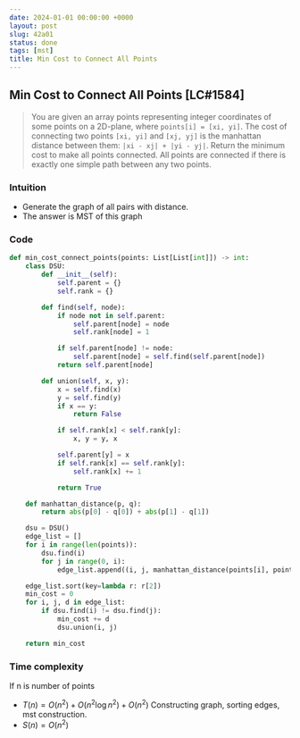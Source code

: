 ```yaml
---
date: 2024-01-01 00:00:00 +0000
layout: post
slug: 42a01
status: done
tags: [mst]
title: Min Cost to Connect All Points
---
```


## Min Cost to Connect All Points [LC#1584]
> You are given an array points representing integer coordinates of some points on a 2D-plane, where `points[i] = [xi, yi]`. The cost of connecting two points `[xi, yi]` and `[xj, yj]` is the manhattan distance between them: `|xi - xj| + |yi - yj|`. Return the minimum cost to make all points connected. All points are connected if there is exactly one simple path between any two points.

### Intuition
- Generate the graph of all pairs with distance. 
- The answer is MST of this graph

### Code
```python
def min_cost_connect_points(points: List[List[int]]) -> int:
    class DSU:
        def __init__(self):
            self.parent = {}
            self.rank = {}

        def find(self, node):
            if node not in self.parent:
                self.parent[node] = node
                self.rank[node] = 1

            if self.parent[node] != node:
                self.parent[node] = self.find(self.parent[node])
            return self.parent[node]

        def union(self, x, y):
            x = self.find(x)
            y = self.find(y)
            if x == y:
                return False

            if self.rank[x] < self.rank[y]:
                x, y = y, x

            self.parent[y] = x
            if self.rank[x] == self.rank[y]:
                self.rank[x] += 1

            return True

    def manhattan_distance(p, q):
        return abs(p[0] - q[0]) + abs(p[1] - q[1])

    dsu = DSU()
    edge_list = []
    for i in range(len(points)):
        dsu.find(i)
        for j in range(0, i):
            edge_list.append((i, j, manhattan_distance(points[i], points[j])))

    edge_list.sort(key=lambda r: r[2])
    min_cost = 0
    for i, j, d in edge_list:
        if dsu.find(i) != dsu.find(j):
            min_cost += d
            dsu.union(i, j)

    return min_cost
```

### Time complexity
If n is number of points 
- $T(n) = O(n^2) + O(n^2 \log n^2) + O(n^2)$ Constructing graph, sorting edges, mst construction. 
- $S(n) = O(n^2)$